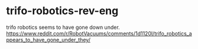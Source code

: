 # trifo-robotics-rev-eng
trifo robotics seems to have gone down under. https://www.reddit.com/r/RobotVacuums/comments/1d1120l/trifo_robotics_appears_to_have_gone_under_they/
